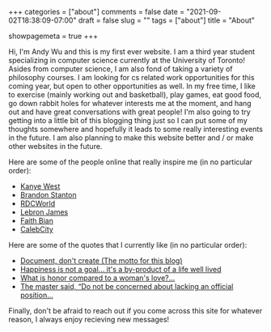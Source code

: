 +++ 
categories = ["about"]
comments = false
date = "2021-09-02T18:38:09-07:00"
draft = false
slug = ""
tags = ["about"]
title = "About"

showpagemeta = true
+++

Hi, I'm Andy Wu and this is my first ever website. I am a third year student specializing in computer science currently at the University of Toronto! Asides from computer science, I am also fond of taking a variety of philosophy courses. I am looking for cs related work opportunities for this coming year, but open to other opportunities as well. In my free time, I like to exercise (mainly working out and basketball), play games, eat good food, go down rabbit holes for whatever interests me at the moment, and hang out and have great conversations with great people! I'm also going to try getting into a little bit of this blogging thing just so I can put some of my thoughts somewhere and hopefully it leads to some really interesting events in the future. I am also planning to make this website better and / or make other websites in the future.

Here are some of the people online that really inspire me (in no particular order): 

- [Kanye West](https://twitter.com/kanyewest)
- [Brandon Stanton](https://www.humansofnewyork.com/)
- [RDCWorld](https://www.youtube.com/user/rdcworld1)
- [Lebron James](https://www.instagram.com/kingjames/?hl=en)
- [Faith Bian](https://liquipedia.net/dota2/Faith_bian)
- [CalebCity](https://www.youtube.com/c/CalebCity)

Here are some of the quotes that I currently like (in no particular order):

- [Document, don't create (The motto for this blog)](https://www.youtube.com/watch?v=RVKofRN1dyI)
- [Happiness is not a goal... it's a by-product of a life well lived](https://www.goodreads.com/quotes/215395-happiness-is-not-a-goal-it-s-a-by-product-of-a-life)
- [What is honor compared to a woman's love?...](https://www.goodreads.com/quotes/175402-what-is-honor-compared-to-a-woman-s-love-what-is)
- [The master said, “Do not be concerned about lacking an official position...](https://www.goodreads.com/book/show/27297.The_Analects)  
  
Finally, don't be afraid to reach out if you come across this site for whatever reason, I always enjoy recieving new messages! 